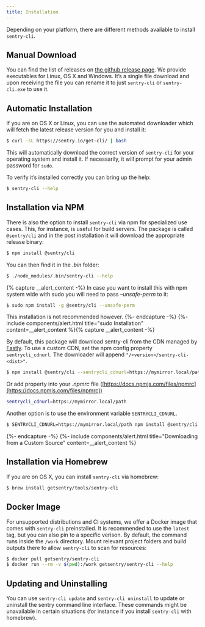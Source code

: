 ```yaml
---
title: Installation
---
```


Depending on your platform, there are different methods available to install `sentry-cli`.

## Manual Download

You can find the list of releases on [the github release page](https://github.com/getsentry/sentry-cli/releases/). We provide executables for Linux, OS X and Windows. It’s a single file download and upon receiving the file you can rename it to just `sentry-cli` or `sentry-cli.exe` to use it.

## Automatic Installation

If you are on OS X or Linux, you can use the automated downloader which will fetch the latest release version for you and install it:

```bash
$ curl -sL https://sentry.io/get-cli/ | bash
```

This will automatically download the correct version of `sentry-cli` for your operating system and install it. If necessarily, it will prompt for your admin password for `sudo`.

To verify it’s installed correctly you can bring up the help:

```bash
$ sentry-cli --help
```

## Installation via NPM

There is also the option to install `sentry-cli` via npm for specialized use cases. This, for instance, is useful for build servers. The package is called `@sentry/cli` and in the post installation it will download the appropriate release binary:

```bash
$ npm install @sentry/cli
```

You can then find it in the _.bin_ folder:

```bash
$ ./node_modules/.bin/sentry-cli --help
```

{% capture __alert_content -%}
In case you want to install this with npm system wide with sudo you will need to pass _–unsafe-perm_ to it:

```bash
$ sudo npm install -g @sentry/cli --unsafe-perm
```

This installation is not recommended however.
{%- endcapture -%}
{%- include components/alert.html
  title="sudo Installation"
  content=__alert_content
%}{% capture __alert_content -%}

By default, this package will download sentry-cli from the CDN managed by [Fastly](https://www.fastly.com/). To use a custom CDN, set the npm config property `sentrycli_cdnurl`. The downloader will append `"/<version>/sentry-cli-<dist>"`.

```bash
$ npm install @sentry/cli --sentrycli_cdnurl=https://mymirror.local/path
```

Or add property into your _.npmrc_ file ([https://docs.npmjs.com/files/npmrc](https://docs.npmjs.com/files/npmrc))

```bash
sentrycli_cdnurl=https://mymirror.local/path
```

Another option is to use the environment variable `SENTRYCLI_CDNURL`.

```bash
$ SENTRYCLI_CDNURL=https://mymirror.local/path npm install @sentry/cli
```

{%- endcapture -%}
{%- include components/alert.html
  title="Downloading from a Custom Source"
  content=__alert_content
%}

## Installation via Homebrew

If you are on OS X, you can install `sentry-cli` via homebrew:

```bash
$ brew install getsentry/tools/sentry-cli
```

## Docker Image

For unsupported distributions and CI systems, we offer a Docker image that comes with `sentry-cli` preinstalled. It is recommended to use the `latest` tag, but you can also pin to a specific verison. By default, the command runs inside the `/work` directory. Mount relevant project folders and build outputs there to allow `sentry-cli` to scan for resources:

```bash
$ docker pull getsentry/sentry-cli
$ docker run --rm -v $(pwd):/work getsentry/sentry-cli --help
```

## Updating and Uninstalling

You can use `sentry-cli update` and `sentry-cli uninstall` to update or uninstall the sentry command line interface. These commands might be unavailable in certain situations (for instance if you install `sentry-cli` with homebrew).
